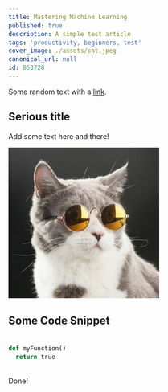 ```yaml
---
title: Mastering Machine Learning
published: true
description: A simple test article
tags: 'productivity, beginners, test'
cover_image: ./assets/cat.jpeg
canonical_url: null
id: 853728
---
```


Some random text with a [link](https://code.visualstudio.com).

## Serious title

Add some text here and there!

![and some pictures too](./assets/cat.jpeg)

## Some Code Snippet

```python

def myFunction()
  return true
  
```
Done!
